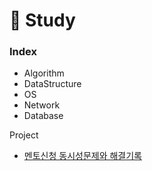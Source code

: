 # 📖 Study

### Index

* Algorithm
* DataStructure
* OS
* Network
* Database

Project
* [멘토신청 동시성문제와 해결기록](https://velog.io/@kmss6905/%EB%A9%98%ED%86%A0-%EC%8B%A0%EC%B2%AD-%EA%B8%B0%EB%8A%A5-%EB%8F%99%EC%8B%9C%EC%84%B1-%EC%9D%B4%EC%8A%88-%EB%AC%B8%EC%A0%9C-%ED%95%B4%EA%B2%B0%EA%B8%B0-1)

